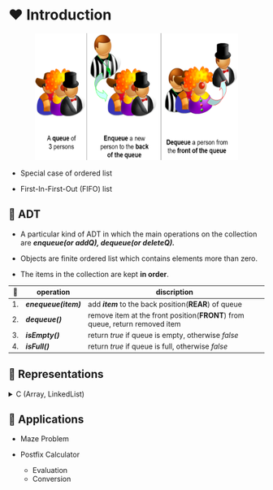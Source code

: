 # ❤️ Introduction

<p align="center">
 <img src = "./img/queue_illustration.png", height="250px", width="400px">
</p>

- Special case of ordered list

- First-In-First-Out (FIFO) list


## 🧡 ADT

- A particular kind of ADT in which the main operations on the collection are ***enqueue(or addQ), dequeue(or deleteQ).***

- Objects are finite ordered list which contains elements more than zero.
- The items in the collection are kept __in order__.

|💖|operation|discription|
|-|-|-|
|1.|___enequeue(item)___|add ___item___ to the back position(__REAR__) of queue|
|2.|___dequeue()___|remove item at the front position(__FRONT__) from queue, return removed item|
|3.|___isEmpty()___|return _true_ if queue is empty, otherwise _false_|
|4.|___isFull()___|return _true_ if queue is full, otherwise _false_|

## 💛 Representations

<!-- C start -->
<details>

<summary>C (Array, LinkedList) </summary>

<!-- Array start -->
<details>
<summary>With Array</summary>

- With Array, Queue implementation needs **circular** solution.

<!-- Array end -->
</details>

<!-- LinkedList start -->
<details>
<summary>With LinkedList</summary>

### 0. Queue

```C
typedef struct {
    int key;
    /* other fields */
} element;
```

```C
typedef struct queue *queuePointer;
typedef struct queue {
    element data;
    queuePointer link;
};
queuePointer front;
queuePointer rear;
```

### 1. enqueue(v)

![Enqueue](./img/linkedqueueenqueue.gif)

```C
void enqueue(element item){
    queuePointer temp;
    MALLOC(temp, sizeof(*temp));
    temp->data = item;
    temp->link = NULL;
    
    if(front)
        rear->link = temp;
    else
        front = temp;
    rear = temp;
}
```

### 2. dequeue()

- Needed the variable to save dequeued data

![Dequeue](./img/linkedqueuedequeue.gif)

```C
element dequeue(){
    stackPointer temp = front;
    element item;
    
    if(!temp)
        return isEmpty();
    
    item = temp->data;

    front = temp->link;
    free(temp);
    return item;
}
```

</details> 
<!-- LinkedList end -->

<!-- C end -->
</details>



## 💚 Applications

- Maze Problem

- Postfix Calculator

  - Evaluation
  - Conversion
